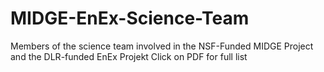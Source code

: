 # MIDGE-EnEx-Science-Team
Members of the science team involved in the NSF-Funded MIDGE Project and the DLR-funded EnEx Projekt
Click on PDF for full list
